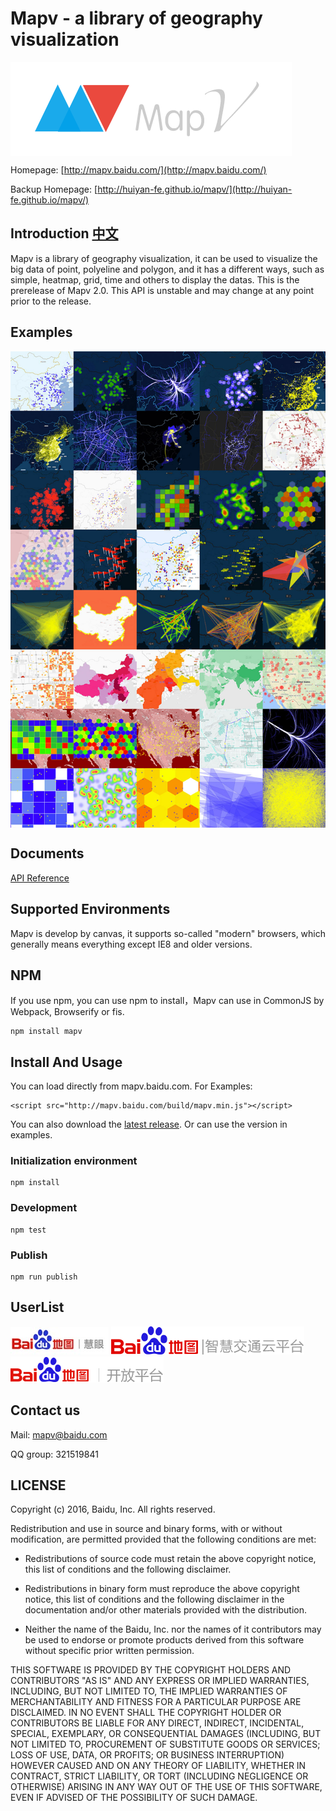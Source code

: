 # Mapv - a library of geography visualization
<a href="http://mapv.baidu.com/">
    <img style="vertical-align: top;" src="./asset/logo.png?raw=true" alt="logo">
</a>

Homepage: [http://mapv.baidu.com/](http://mapv.baidu.com/)

Backup Homepage: [http://huiyan-fe.github.io/mapv/](http://huiyan-fe.github.io/mapv/)

## Introduction [中文](https://github.com/huiyan-fe/mapv/blob/master/README_CN.md)
Mapv is a library of geography visualization, it can be used to visualize the big data of point, polyeline and polygon, and it has a different ways, such as simple, heatmap, grid, time and others to display the datas.
This is the prerelease of Mapv 2.0. This API is unstable and may change at any point prior to the release.

## Examples
<a href="http://mapv.baidu.com/gallery.html">
    <img style="vertical-align: top;" src="./asset/overview.jpg?raw=true" alt="logo">
</a>

## Documents
[API Reference](https://github.com/huiyan-fe/mapv/blob/master/API.md)

## Supported Environments
Mapv is develop by canvas, it supports so-called "modern" browsers, which generally means everything except IE8 and older versions.

## NPM
If you use npm, you can use npm to install，Mapv can use in CommonJS by Webpack, Browserify or fis.

    npm install mapv

## Install And Usage
You can load directly from mapv.baidu.com. For Examples:

    <script src="http://mapv.baidu.com/build/mapv.min.js"></script>

You can also download the [latest release](https://github.com/huiyan-fe/mapv/releases). Or can use the version in examples.
### Initialization environment
    npm install
### Development
    npm test
### Publish
    npm run publish

## UserList
[![百度慧眼](./asset/user/huiyan.png)](http://huiyan.baidu.com)
[![百度交通云](./asset/user/jiaotong.png)](http://jiaotong.baidu.com/)
[![百度地图开放平台](./asset/user/lbsyun.png)](http://lbsyun.baidu.com/)

## Contact us
Mail: <a href="mailto:mapv@baidu.com">mapv@baidu.com</a>

QQ group: 321519841

## LICENSE
Copyright (c) 2016, Baidu, Inc.
All rights reserved.

Redistribution and use in source and binary forms, with or without
modification, are permitted provided that the following conditions are met:

* Redistributions of source code must retain the above copyright notice, this
  list of conditions and the following disclaimer.

* Redistributions in binary form must reproduce the above copyright notice,
  this list of conditions and the following disclaimer in the documentation
  and/or other materials provided with the distribution.

* Neither the name of the Baidu, Inc. nor the names of it
  contributors may be used to endorse or promote products derived from
  this software without specific prior written permission.

THIS SOFTWARE IS PROVIDED BY THE COPYRIGHT HOLDERS AND CONTRIBUTORS "AS IS"
AND ANY EXPRESS OR IMPLIED WARRANTIES, INCLUDING, BUT NOT LIMITED TO, THE
IMPLIED WARRANTIES OF MERCHANTABILITY AND FITNESS FOR A PARTICULAR PURPOSE ARE
DISCLAIMED. IN NO EVENT SHALL THE COPYRIGHT HOLDER OR CONTRIBUTORS BE LIABLE
FOR ANY DIRECT, INDIRECT, INCIDENTAL, SPECIAL, EXEMPLARY, OR CONSEQUENTIAL
DAMAGES (INCLUDING, BUT NOT LIMITED TO, PROCUREMENT OF SUBSTITUTE GOODS OR
SERVICES; LOSS OF USE, DATA, OR PROFITS; OR BUSINESS INTERRUPTION) HOWEVER
CAUSED AND ON ANY THEORY OF LIABILITY, WHETHER IN CONTRACT, STRICT LIABILITY,
OR TORT (INCLUDING NEGLIGENCE OR OTHERWISE) ARISING IN ANY WAY OUT OF THE USE
OF THIS SOFTWARE, EVEN IF ADVISED OF THE POSSIBILITY OF SUCH DAMAGE.
